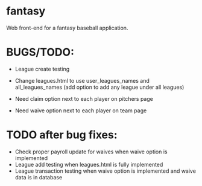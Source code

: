 # fantasy
Web front-end for a fantasy baseball application.

# BUGS/TODO:
* League create testing

* Change leagues.html to use user_leagues_names and all_leagues_names (add option to add any league under all leagues)
* Need claim option next to each player on pitchers page
* Need waive option next to each player on team page


# TODO after bug fixes:
* Check proper payroll update for waives when waive option is implemented
* League add testing when leagues.html is fully implemented
* League transaction testing when waive option is implemented and waive data is in database
